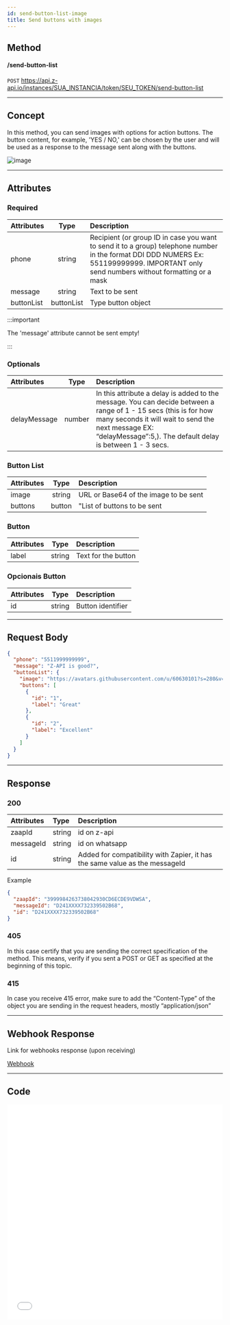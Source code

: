 ```yaml
---
id: send-button-list-image
title: Send buttons with images
---
```


## Method

#### /send-button-list

`POST` https://api.z-api.io/instances/SUA_INSTANCIA/token/SEU_TOKEN/send-button-list

---

## Concept

In this method, you can send images with options for action buttons. The button content, for example, 'YES / NO,' can be chosen by the user and will be used as a response to the message sent along with the buttons.

![image](../../../../../img/send-button-list-image.jpeg)

---

## Attributes

### Required

| Attributes   | Type   | Description |
| :-------   | :-------:  | :------   |
| phone        | string | Recipient (or group ID in case you want to send it to a group) telephone number in the format DDI DDD NUMERS Ex: 551199999999. IMPORTANT  only send numbers without formatting or a mask |
| message       | string | Text to be sent|
| buttonList | buttonList | Type button object |

:::important

The 'message' attribute cannot be sent empty!

:::

### Optionals

| Attributes   | Type   | Description |
| :---------   | :----: | :-------- |
| delayMessage | number | In this attribute a delay is added to the message. You can decide between a range of 1 - 15 secs (this is for how many seconds it will wait to send the next message EX: “delayMessage”:5,). The default delay is between 1 - 3 secs.|


### Button List

| Attributes   | Type   | Description |
| :-------- | :----: | :-----------------------------------     |
| image     | string | URL or Base64 of the image to be sent    |
| buttons   | button | "List of buttons to be sent             |

### Button

| Attributes   | Type   | Description |
| :-------- | :----: | :----------------- |
| label     | string | Text for the button |

### Opcionais Button

| Attributes   | Type   | Description |
| :-------- | :----: | :---------------- |
| id        | string | Button identifier |

---

## Request Body

```json
{
  "phone": "5511999999999",
  "message": "Z-API is good?",
  "buttonList": {
    "image": "https://avatars.githubusercontent.com/u/60630101?s=280&v=4",
    "buttons": [
      {
        "id": "1",
        "label": "Great"
      },
      {
        "id": "2",
        "label": "Excellent"
      }
    ]
  }
}
```

---

## Response

### 200

| Attributes   | Type   | Description |
| :-------- | :----- | :------------- |
| zaapId    | string | id on z-api    |
| messageId | string | id on whatsapp |
| id        | string | Added for compatibility with Zapier, it has the same value as the messageId |

Example

```json
{
  "zaapId": "3999984263738042930CD6ECDE9VDWSA",
  "messageId": "D241XXXX732339502B68",
  "id": "D241XXXX732339502B68"
}
```

### 405

In this case certify that you are sending the correct specification of the method. This means, verify if you sent a POST or GET as specified at the beginning of this topic.

### 415

In case you receive 415 error, make sure to add the “Content-Type” of the object you are sending in the request headers, mostly “application/json”

---

## Webhook Response

Link for webhooks response (upon receiving)

[Webhook](../webhooks/on-message-received#exemplo-de-retorno-de-texto-lista-de-botão)

---

## Code

<iframe src="//api.apiembed.com/?source=https://raw.githubusercontent.com/Z-API/z-api-docs/main/json-examples/send-button-list-image.json&targets=all" frameborder="0" scrolling="no" width="100%" height="500px" seamless></iframe>
